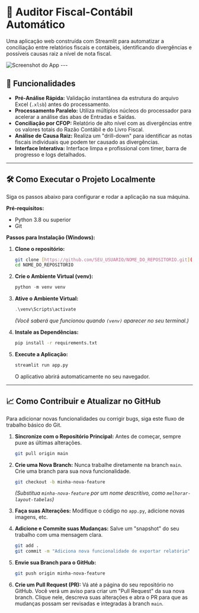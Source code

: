 # 🤖 Auditor Fiscal-Contábil Automático

Uma aplicação web construída com Streamlit para automatizar a conciliação entre relatórios fiscais e contábeis, identificando divergências e possíveis causas raiz a nível de nota fiscal.

![Screenshot do App](lofo_empresa.png) ---

## 🚀 Funcionalidades

* **Pré-Análise Rápida:** Validação instantânea da estrutura do arquivo Excel (`.xlsb`) antes do processamento.
* **Processamento Paralelo:** Utiliza múltiplos núcleos do processador para acelerar a análise das abas de Entradas e Saídas.
* **Conciliação por CFOP:** Relatório de alto nível com as divergências entre os valores totais do Razão Contábil e do Livro Fiscal.
* **Análise de Causa Raiz:** Realiza um "drill-down" para identificar as notas fiscais individuais que podem ter causado as divergências.
* **Interface Interativa:** Interface limpa e profissional com timer, barra de progresso e logs detalhados.

---

## 🛠️ Como Executar o Projeto Localmente

Siga os passos abaixo para configurar e rodar a aplicação na sua máquina.

**Pré-requisitos:**
* Python 3.8 ou superior
* Git

**Passos para Instalação (Windows):**

1.  **Clone o repositório:**
    ```bash
    git clone [https://github.com/SEU_USUARIO/NOME_DO_REPOSITORIO.git](https://github.com/SEU_USUARIO/NOME_DO_REPOSITORIO.git)
    cd NOME_DO_REPOSITORIO
    ```

2.  **Crie o Ambiente Virtual (venv):**
    ```powershell
    python -m venv venv
    ```

3.  **Ative o Ambiente Virtual:**
    ```powershell
    .\venv\Scripts\activate
    ```
    *(Você saberá que funcionou quando `(venv)` aparecer no seu terminal.)*

4.  **Instale as Dependências:**
    ```bash
    pip install -r requirements.txt
    ```

5.  **Execute a Aplicação:**
    ```bash
    streamlit run app.py
    ```
    O aplicativo abrirá automaticamente no seu navegador.

---

## 📈 Como Contribuir e Atualizar no GitHub

Para adicionar novas funcionalidades ou corrigir bugs, siga este fluxo de trabalho básico do Git.

1.  **Sincronize com o Repositório Principal:** Antes de começar, sempre puxe as últimas alterações.
    ```bash
    git pull origin main
    ```

2.  **Crie uma Nova Branch:** Nunca trabalhe diretamente na branch `main`. Crie uma branch para sua nova funcionalidade.
    ```bash
    git checkout -b minha-nova-feature
    ```
    *(Substitua `minha-nova-feature` por um nome descritivo, como `melhorar-layout-tabelas`)*

3.  **Faça suas Alterações:** Modifique o código no `app.py`, adicione novas imagens, etc.

4.  **Adicione e Commite suas Mudanças:** Salve um "snapshot" do seu trabalho com uma mensagem clara.
    ```bash
    git add .
    git commit -m "Adiciona nova funcionalidade de exportar relatório"
    ```

5.  **Envie sua Branch para o GitHub:**
    ```bash
    git push origin minha-nova-feature
    ```

6.  **Crie um Pull Request (PR):** Vá até a página do seu repositório no GitHub. Você verá um aviso para criar um "Pull Request" da sua nova branch. Clique nele, descreva suas alterações e abra o PR para que as mudanças possam ser revisadas e integradas à branch `main`.